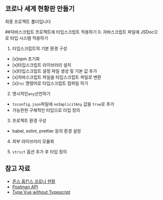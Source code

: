 ## 코로나 세계 현황판 만들기

최종 프로젝트 폴더입니다

##자바스크립트 프로젝트에 타입스크립트 적용하기
0. 자바스크립트 파일에 JSDoc으로 타입 시스템 적용하기
1. 타입스크립트의 기본 환경 구성
 - [x]npm 초기화
 - [x]타입스크립트 라이브러리 설치
 - [x]타입스크립트 설정 파일 생성 및 기본 값 추가
 - [x]자바스크립트 파일을 타입스크립트 파일로 변환
 - [x]`tsc` 명령어로 타입스크립트 컴파일 하기

2. 명시적인`any`선언하기
 - `tsconfig.json`파일에 `noImplicitAny` 값을 `true`로 추가
 - 가능한한 구체적인 타입으로 타입 정의

3. 프로젝트 환경 구성
 - babel, eslint, prettier 등의 환경 설정

4. 외부 라이브러리 모듈화

5. `strict` 옵션 추가 후 타입 정의 

## 참고 자료

- [존스 홉킨스 코로나 현황](https://www.arcgis.com/apps/opsdashboard/index.html#/bda7594740fd40299423467b48e9ecf6)
- [Postman API](https://documenter.getpostman.com/view/10808728/SzS8rjbc?version=latest#27454960-ea1c-4b91-a0b6-0468bb4e6712)
- [Type Vue without Typescript](https://blog.usejournal.com/type-vue-without-typescript-b2b49210f0b)